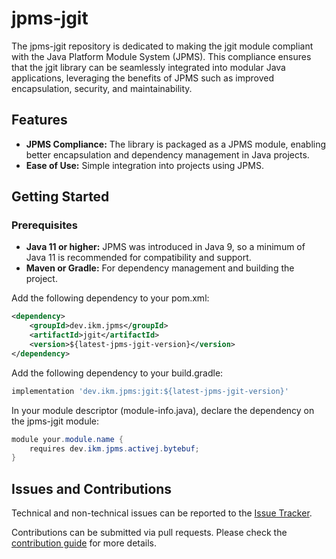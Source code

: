 # jpms-jgit
The jpms-jgit repository is dedicated to making the jgit module compliant with the Java Platform Module System (JPMS). This compliance ensures that the jgit library can be seamlessly integrated into modular Java applications, leveraging the benefits of JPMS such as improved encapsulation, security, and maintainability.

## Features

* **JPMS Compliance:** The library is packaged as a JPMS module, enabling better encapsulation and dependency management in Java projects.
* **Ease of Use:** Simple integration into projects using JPMS.

## Getting Started
### Prerequisites

* **Java 11 or higher:** JPMS was introduced in Java 9, so a minimum of Java 11 is recommended for compatibility and support.
* **Maven or Gradle:** For dependency management and building the project.

Add the following dependency to your pom.xml:
```xml
<dependency>
    <groupId>dev.ikm.jpms</groupId>
	<artifactId>jgit</artifactId>
    <version>${latest-jpms-jgit-version}</version>
</dependency>
```

Add the following dependency to your build.gradle:
```groovy
implementation 'dev.ikm.jpms:jgit:${latest-jpms-jgit-version}'
```

In your module descriptor (module-info.java), declare the dependency on the jpms-jgit module:

```java
module your.module.name {
    requires dev.ikm.jpms.activej.bytebuf;
}
```


## Issues and Contributions
Technical and non-technical issues can be reported to the [Issue Tracker](https://github.com/ikmdev/jgit/issues).

Contributions can be submitted via pull requests. Please check the [contribution guide](doc/how-to-contribute.md) for more details.